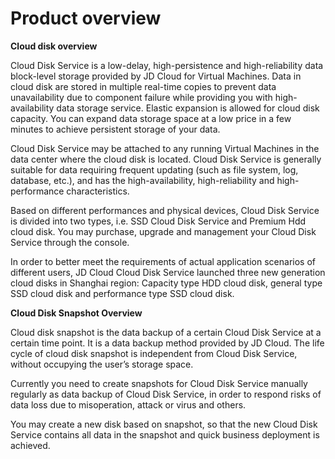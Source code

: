 # **Product overview**

**Cloud disk overview**


Cloud Disk Service is a low-delay, high-persistence and high-reliability data block-level storage provided by JD Cloud for Virtual Machines. Data in cloud disk are stored in multiple real-time copies to prevent data unavailability due to component failure while providing you with high-availability data storage service. Elastic expansion is allowed for cloud disk capacity. You can expand data storage space at a low price in a few minutes to achieve persistent storage of your data.

Cloud Disk Service may be attached to any running Virtual Machines in the data center where the cloud disk is located. Cloud Disk Service is generally suitable for data requiring frequent updating (such as file system, log, database, etc.), and has the high-availability, high-reliability and high-performance characteristics.

Based on different performances and physical devices, Cloud Disk Service is divided into two types, i.e. SSD Cloud Disk Service and Premium Hdd cloud disk. You may purchase, upgrade and management your Cloud Disk Service through the console.

In order to better meet the requirements of actual application scenarios of different users, JD Cloud Cloud Disk Service launched three new generation cloud disks in Shanghai region: Capacity type HDD cloud disk, general type SSD cloud disk and performance type SSD cloud disk.


**Cloud Disk Snapshot Overview**


Cloud disk snapshot is the data backup of a certain Cloud Disk Service at a certain time point. It is a data backup method provided by JD Cloud. The life cycle of cloud disk snapshot is independent from Cloud Disk Service, without occupying the user’s storage space.

Currently you need to create snapshots for Cloud Disk Service manually regularly as data backup of Cloud Disk Service, in order to respond risks of data loss due to misoperation, attack or virus and others.

You may create a new disk based on snapshot, so that the new Cloud Disk Service contains all data in the snapshot and quick business deployment is achieved.